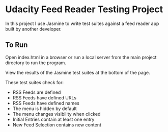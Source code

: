 # Udacity Feed Reader Testing Project

In this project I use Jasmine to write test suites against a feed reader app built by another developer.

## To Run

Open index.html in a browser or run a local server from the main project directory to run the program.

View the results of the Jasmine test suites at the bottom of the page.

These test suites check for:

* RSS Feeds are defined
* RSS Feeds have defined URLs
* RSS Feeds have defined names
* The menu is hidden by default
* The menu changes visibility when clicked
* Initial Entries contain at least one entry
* New Feed Selection contains new content
